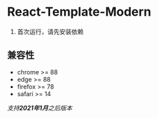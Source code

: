 # React-Template-Modern

1. 首次运行，请先安装依赖

## 兼容性

- chrome >= 88
- edge >= 88
- firefox >= 78
- safari >= 14

_支持**2021年1月**之后版本_
